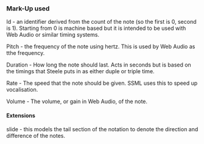 ### Mark-Up used

Id - an identifier derived from the count of the note (so the first is 0, second is 1). Starting from 0 is machine based but it is intended to be used with Web Audio or similar timing systems. 

Pitch - the frequency of the note using hertz. This is used by Web Audio as tthe frequency. 

Duration - How long the note should last. Acts in seconds but is based on the timings that Steele puts in as either duple or triple time. 

Rate - The speed that the note should be given. SSML uses this to speed up vocalisation. 

Volume - The volume, or gain in Web Audio, of the note.

#### Extensions

slide - this models the tail section of the notation to denote the direction and difference of the notes.   
